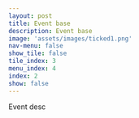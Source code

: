 ```yaml
---
layout: post
title: Event base
description: Event base
image: 'assets/images/ticked1.png'
nav-menu: false
show_tile: false
tile_index: 3
menu_index: 4
index: 2
show: false
---
```

Event desc
<!--more-->